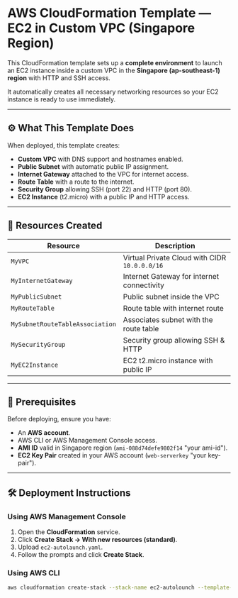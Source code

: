 # AWS CloudFormation Template — EC2 in Custom VPC (Singapore Region)

This CloudFormation template sets up a **complete environment** to launch an EC2 instance inside a custom VPC in the **Singapore (ap-southeast-1) region** with HTTP and SSH access.  

It automatically creates all necessary networking resources so your EC2 instance is ready to use immediately.

---

## ⚙️ What This Template Does

When deployed, this template creates:

- **Custom VPC** with DNS support and hostnames enabled.
- **Public Subnet** with automatic public IP assignment.
- **Internet Gateway** attached to the VPC for internet access.
- **Route Table** with a route to the internet.
- **Security Group** allowing SSH (port 22) and HTTP (port 80).
- **EC2 Instance** (t2.micro) with a public IP and HTTP access.

---

## 📌 Resources Created

| Resource                         | Description |
|----------------------------------|-------------|
| `MyVPC`                          | Virtual Private Cloud with CIDR `10.0.0.0/16` |
| `MyInternetGateway`              | Internet Gateway for internet connectivity |
| `MyPublicSubnet`                 | Public subnet inside the VPC |
| `MyRouteTable`                   | Route table with internet route |
| `MySubnetRouteTableAssociation`  | Associates subnet with the route table |
| `MySecurityGroup`                | Security group allowing SSH & HTTP |
| `MyEC2Instance`                  | EC2 t2.micro instance with public IP |

---

## 🚀 Prerequisites

Before deploying, ensure you have:

- An **AWS account**.
- AWS CLI or AWS Management Console access.
- **AMI ID** valid in Singapore region (`ami-088d74defe9802f14` "your ami-id").
- **EC2 Key Pair** created in your AWS account (`web-serverkey` "your key-pair").

---

## 🛠 Deployment Instructions

### Using AWS Management Console
1. Open the **CloudFormation** service.
2. Click **Create Stack → With new resources (standard)**.
3. Upload `ec2-autolaunch.yaml`.
4. Follow the prompts and click **Create Stack**.

### Using AWS CLI
```bash
aws cloudformation create-stack --stack-name ec2-autolounch --template-body file://ec2-autolaunch.yaml --region ap-southeast-1 --capabilities CAPABILITY_NAMED_IAM
